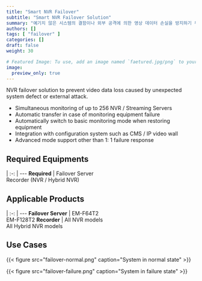 ```yaml
---
title: "Smart NVR Failover"
subtitle: "Smart NVR Failover Solution"
summary: "예기치 않은 시스템의 결함이나 외부 공격에 의한 영상 데이터 손실을 방지하기 위한 NVR 장애 대응 솔루션입니다."
authors: []
tags: [ "failover" ]
categories: []
draft: false
weight: 30

# Featured Image: Tu use, add an image named `faetured.jpg/png` to your page's folder.
image:
  preview_only: true
---
```


NVR failover solution to prevent video data loss caused by unexpected system defect or external attack.

- Simultaneous monitoring of up to 256 NVR / Streaming Servers
- Automatic transfer in case of monitoring equipment failure
- Automatically switch to basic monitoring mode when restoring equipment
- Integration with configuration system such as CMS / IP video wall 
- Advanced mode support other than 1: 1 failure response

<div class="container">
<div class="row">
<div class="col-12 col-sm-6 pl-0">

## Required Equipments

|
:-: | ---
**Required** | Failover Server<br>Recorder (NVR / Hybrid NVR)

</div>
<div class="col-12 col-sm-6 pl-0">

## Applicable Products

|
:-: | ---
**Failover Server** | EM-F64T2<br>EM-F128T2
**Recorder** | All NVR models<br>All Hybrid NVR models

</div>
</div>
</div>

## Use Cases

{{< figure src="failover-normal.png" caption="System in normal state" >}}

{{< figure src="failover-failure.png" caption="System in failure state" >}}
